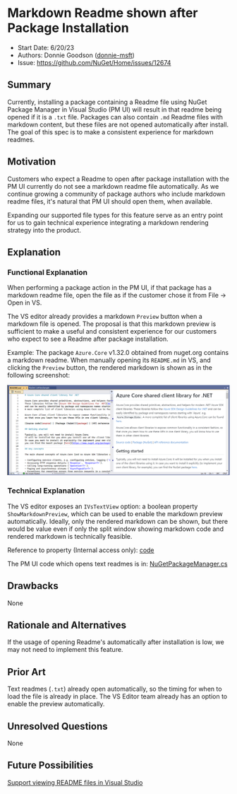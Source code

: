 # Markdown Readme shown after Package Installation
* Start Date: 6/20/23
* Authors: Donnie Goodson ([donnie-msft](https://github.com/donnie-msft))
* Issue: https://github.com/NuGet/Home/issues/12674

## Summary

Currently, installing a package containing a Readme file using NuGet Package Manager in Visual Studio (PM UI) will result in that readme being opened if it is a `.txt` file. Packages can also contain `.md` Readme files with markdown content, but these files are not opened automatically after install. The goal of this spec is to make a consistent experience for markdown readmes.

## Motivation

Customers who expect a Readme to open after package installation with the PM UI currently do not see a markdown readme file automatically. As we continue growing a community of package authors who include markdown readme files, it's natural that PM UI should open them, when available.

Expanding our supported file types for this feature serve as an entry point for us to gain technical experience integrating a markdown rendering strategy into the product.

## Explanation

### Functional Explanation

When performing a package action in the PM UI, if that package has a markdown readme file, open the file as if the customer chose it from File -> Open in VS.

The VS editor already provides a markdown `Preview` button when a markdown file is opened. The proposal is that this markdown preview is sufficient to make a useful and consistent experience for our customers who expect to see a Readme after package installation.

Example: 
The package `Azure.Core` v1.32.0 obtained from nuget.org contains a markdown readme. When manually opening its `README.md` in VS, and clicking the `Preview` button, the rendered markdown is shown as in the following screenshot:

![The Azure.Core package's README.md file open in Visual Studio with the Markdown Preview enabled.](../../meta/resources/ReadMeSupport/readme-markdown-preview-vs.png)

### Technical Explanation

The VS editor exposes an `IVsTextView` option: a boolean property `ShowMarkdownPreview`, which can be used to enable the markdown preview automatically. Ideally, only the rendered markdown can be shown, but there would be value even if only the split window showing markdown code and rendered markdown is technically feasible.

Reference to property (Internal access only): [code](https://devdiv.visualstudio.com/DefaultCollection/DevDiv/_search?action=contents&text=ShowMarkdownPreviewOptionId&type=code&lp=code-Project&filters=ProjectFilters%7BDevDiv%7DRepositoryFilters%7BVS-Platform%7D&pageSize=25&result=DefaultCollection/DevDiv/VS-Platform/GBmain//src/Productivity/MarkdownLanguageService/Impl/Markdown.Platform/Preview/PreviewMargin.cs)

The PM UI code which opens text readmes is in: [NuGetPackageManager.cs](https://github.com/NuGet/NuGet.Client/blob/dev/src/NuGet.Core/NuGet.PackageManagement/NuGetPackageManager.cs#L3544)

## Drawbacks

None

## Rationale and Alternatives

If the usage of opening Readme's automatically after installation is low, we may not need to implement this feature.

## Prior Art

Text readmes (`.txt`) already open automatically, so the timing for when to load the file is already in place.
The VS Editor team already has an option to enable the preview automatically.

## Unresolved Questions

None

## Future Possibilities 

[Support viewing README files in Visual Studio](https://github.com/NuGet/Home/issues/12583)